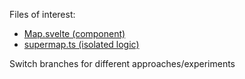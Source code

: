Files of interest:

- [Map.svelte (component)](https://github.com/danielres/svelte-maplibre-experiments/blob/main/src/lib/components/Map.svelte)
- [supermap.ts (isolated logic)](https://github.com/danielres/svelte-maplibre-experiments/blob/main/src/lib/components/superMap.ts)

Switch branches for different approaches/experiments
